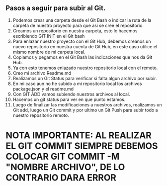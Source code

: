 ## Pasos a seguir para subir al Git.
1. Podemos crear una carpeta desde el Git Bash o indicar la ruta de la carpeta de nuestro proyecto para que asi
   se cree el repositorio.
2. Creamos un repositorio en nuestra carpeta, esto lo hacemos escribiendo GIT INIT en el Git bash
3. Para enlazar nuestro proyecto con el Git Hub, debemos creanos un nuevo repositorio en nuestra cuenta
   de Git Hub, en este caso utilice el mismo nombre
   de mi carpeta local.
4. Copiamos y pegamos en el Git Bash las indicaciones que nos da Git Hub.
5. Ya con esto tenemos enlazado nuestro repositorio local con el remoto.
4. Creo mi archivo Readme.md
6. Realizamos un Git Status para verificar si falta algun archivo por subir.
6. En mi caso aun no he subido a mi repositorio local los archivos package.json y el readme.md
7. Con GIT ADD vamos subiendo nuestros archivos al local. 
8. Hacemos un git status para ver en que punto estamos.
9. Luego de finalizar las modificaciones a nuestros archivos, realizamos un Git add, luego un Git commit
   y por ultimo un Git Push para subir todo a nuestro repositorio remoto.


# NOTA IMPORTANTE: AL REALIZAR EL GIT COMMIT SIEMPRE DEBEMOS COLOCAR GIT COMMIT -M "NOMBRE ARCHIVO", DE LO CONTRARIO DARA ERROR